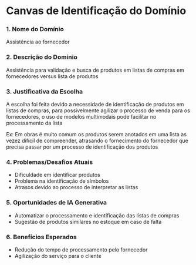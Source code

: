 # Canvas de Identificação do Domínio

### 1. Nome do Domínio

Assistência ao fornecedor

### 2. Descrição do Domínio

Assistência para validação e busca de produtos em listas de compras em fornecedores versus lista de produtos

### 3. Justificativa da Escolha

A escolha foi feita devido a necessidade de identificação de produtos em listas de compras, para possivelmente agilizar o processo de venda para os fornecedores, o uso de modelos multimodais pode facilitar no processamento da lista

Ex: Em obras é muito comum os produtos serem anotados em uma lista as vezez difícil de compreender, atrasando o fornecimento do fornecedor que precisa passar por um processo de identificação dos produtos

### 4. Problemas/Desafios Atuais

  - Dificuldade em identificar produtos 
  - Problema na identificação de símbolos
  - Atrasos devido ao processo de interpretar as listas

### 5. Oportunidades de IA Generativa

  - Automatizar o processamento e identificação das listas de compras
  - Sugestão de produtos similares no estoque em caso de falta

### 6. Benefícios Esperados

  - Redução do tempo de processamento pelo fornecedor
  - Agilização do serviço para o cliente 
